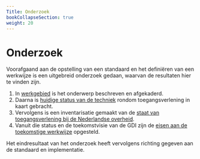 ```yaml
---
Title: Onderzoek
bookCollapseSection: true
weight: 20
---
```


# Onderzoek

Voorafgaand aan de opstelling van een standaard en het definiëren van een werkwijze is een uitgebreid onderzoek
gedaan, waarvan de resultaten hier te vinden zijn.

1. In [werkgebied](1.werkgebied) is het onderwerp beschreven en afgekaderd.
2. Daarna is [huidige status van de techniek](2.status_techniek)  rondom toegangsverlening in kaart gebracht.
3. Vervolgens is een inventarisatie gemaakt van de [staat van toegangsverlening bij de Nederlandse overheid](3.status_nl_overheid).
4. Vanuit die status en de toekomstvisie van de GDI zijn de  [eisen aan de toekomstige werkwijze](4.eisen_aan_de_oplossing) opgesteld.

Het eindresultaat van het onderzoek heeft vervolgens richting gegeven aan de standaard en implementatie.
